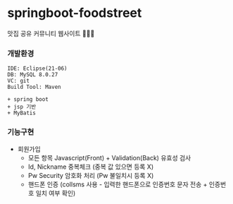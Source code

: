 # springboot-foodstreet
맛집 공유 커뮤니티 웹사이트 🍔🍕🍻

 ### 개발환경

 ```
 IDE: Eclipse(21-06)
 DB: MySQL 8.0.27
 VC: git
 Build Tool: Maven

 + spring boot
 + jsp 기반
 + MyBatis
 ```

### 기능구현

* 회원가입
  * 모든 항목 Javascript(Front) + Validation(Back) 유효성 검사
  * Id, Nickname 중복체크 (중복 값 있으면 등록 X)
  * Pw Security 암호화 처리 (Pw 불일치시 등록 X)
  * 핸드폰 인증 (collsms 사용 - 입력한 핸드폰으로 인증번호 문자 전송 + 인증번호 일치 여부 확인)
